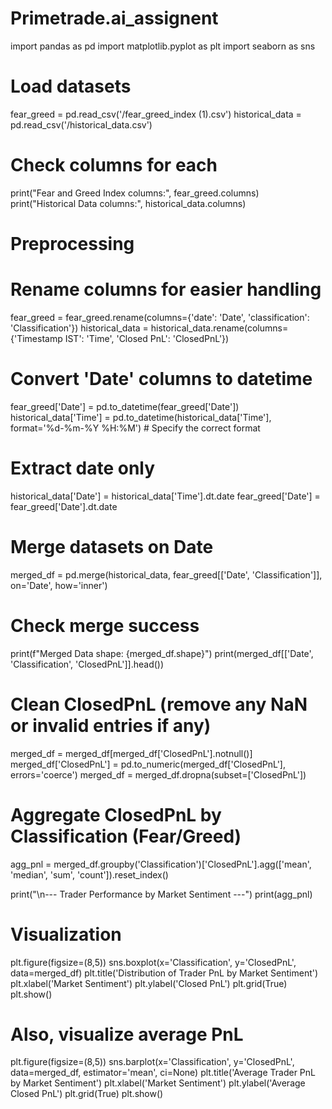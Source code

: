 # Primetrade.ai_assignent
import pandas as pd
import matplotlib.pyplot as plt
import seaborn as sns

# Load datasets
fear_greed = pd.read_csv('/fear_greed_index (1).csv')
historical_data = pd.read_csv('/historical_data.csv')

# Check columns for each
print("Fear and Greed Index columns:", fear_greed.columns)
print("Historical Data columns:", historical_data.columns)

# Preprocessing
# Rename columns for easier handling
fear_greed = fear_greed.rename(columns={'date': 'Date', 'classification': 'Classification'})
historical_data = historical_data.rename(columns={'Timestamp IST': 'Time', 'Closed PnL': 'ClosedPnL'})

# Convert 'Date' columns to datetime
fear_greed['Date'] = pd.to_datetime(fear_greed['Date'])
historical_data['Time'] = pd.to_datetime(historical_data['Time'], format='%d-%m-%Y %H:%M')  # Specify the correct format


# Extract date only
historical_data['Date'] = historical_data['Time'].dt.date
fear_greed['Date'] = fear_greed['Date'].dt.date

# Merge datasets on Date
merged_df = pd.merge(historical_data, fear_greed[['Date', 'Classification']], on='Date', how='inner')

# Check merge success
print(f"Merged Data shape: {merged_df.shape}")
print(merged_df[['Date', 'Classification', 'ClosedPnL']].head())

# Clean ClosedPnL (remove any NaN or invalid entries if any)
merged_df = merged_df[merged_df['ClosedPnL'].notnull()]
merged_df['ClosedPnL'] = pd.to_numeric(merged_df['ClosedPnL'], errors='coerce')
merged_df = merged_df.dropna(subset=['ClosedPnL'])

# Aggregate ClosedPnL by Classification (Fear/Greed)
agg_pnl = merged_df.groupby('Classification')['ClosedPnL'].agg(['mean', 'median', 'sum', 'count']).reset_index()

print("\n--- Trader Performance by Market Sentiment ---")
print(agg_pnl)

# Visualization
plt.figure(figsize=(8,5))
sns.boxplot(x='Classification', y='ClosedPnL', data=merged_df)
plt.title('Distribution of Trader PnL by Market Sentiment')
plt.xlabel('Market Sentiment')
plt.ylabel('Closed PnL')
plt.grid(True)
plt.show()

# Also, visualize average PnL
plt.figure(figsize=(8,5))
sns.barplot(x='Classification', y='ClosedPnL', data=merged_df, estimator='mean', ci=None)
plt.title('Average Trader PnL by Market Sentiment')
plt.xlabel('Market Sentiment')
plt.ylabel('Average Closed PnL')
plt.grid(True)
plt.show()
